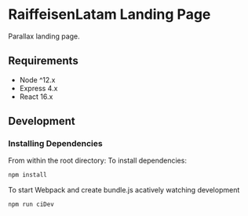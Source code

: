 
# RaiffeisenLatam Landing Page
Parallax landing page.

## Requirements
- Node ^12.x
- Express 4.x
- React 16.x

## Development

### Installing Dependencies

From within the root directory:
To install dependencies:
```sh
npm install
```
To start Webpack and create bundle.js acatively watching development
```sh
npm run ciDev
